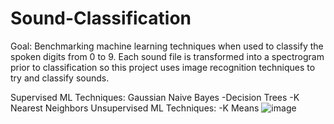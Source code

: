 # Sound-Classification
Goal: Benchmarking machine learning techniques when used to classify the spoken digits from 0 to 9. Each sound file is transformed into a spectrogram prior to classification so this project uses image recognition techniques to try and classify sounds. 

Supervised ML Techniques: 
  Gaussian Naive Bayes
  -Decision Trees
  -K Nearest Neighbors 
Unsupervised ML Techniques:
  -K Means
![image](https://user-images.githubusercontent.com/85899973/141192136-4e99f390-5a45-4fed-9dfe-183aee0da503.png)

